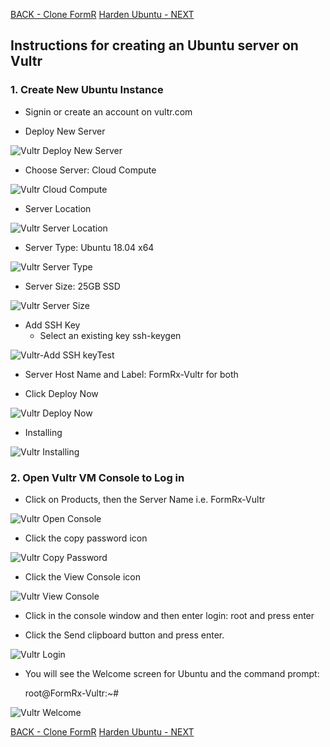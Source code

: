 <a class="page-back" href="Setup/fr0103_Clone-FormR.md">BACK - Clone FormR</a>
<a class="page-next" href="Setup/fr0302_Setup-Hardening-Ubuntu.md">Harden Ubuntu - NEXT</a>

## Instructions for creating an Ubuntu server on Vultr

### 1. Create New Ubuntu Instance
- Signin or create an account on vultr.com

- Deploy New Server 

![Vultr Deploy New Server](./images/fr0301-01_Vultr-Deploy-New-Server.png "Deploy New Server")

- Choose Server: Cloud Compute

![Vultr Cloud Compute](./images/fr0301-02_Vultr-Cloud-Compute.png "Cloud Compute")

- Server Location

![Vultr Server Location](./images/fr0301-03_Vultr-Server-Location.png "Server Location")

- Server Type: Ubuntu 18.04 x64

![Vultr Server Type](./images/fr0301-04_Vultr-Server-Type.png "Server Type")

- Server Size: 25GB SSD

![Vultr Server Size](./images/fr0301-05_Vultr-Server-Size.png "Server Size")

- Add SSH Key
    + Select an existing key ssh-keygen

![Vultr-Add SSH keyTest](./images/fr0301-06_Vultr-add-SSH-key-pasted.png "Pasted Key")

- Server Host Name and Label: FormRx-Vultr for both

- Click Deploy Now

![Vultr Deploy Now](./images/fr0301-07_Vultr-Deploy-Now.png "Deploy Now")

- Installing

![Vultr Installing](./images/fr0301-08_Vultr-Installing.png "Installing")

### 2. Open Vultr VM Console to Log in

- Click on Products, then the Server Name i.e. FormRx-Vultr

![Vultr Open Console](./images/fr0301-09_Vultr-Open-Console.png "Open Console")

- Click the copy password icon

![Vultr Copy Password](./images/fr0301-10_Vultr-Copy-Password.png "Copy Password")

- Click the View Console icon

![Vultr View Console](./images/fr0301-11_Vultr-View-Console.png "View Console")

- Click in the console window and then enter login: root and press enter

- Click the Send clipboard button and press enter.

![Vultr Login](./images/fr0301-12_Vultr-Login.png "Login")


- You will see the Welcome screen for Ubuntu and the command prompt:

    root@FormRx-Vultr:~#

![Vultr Welcome](./images/fr0301-13_Vultr-Welcome.png "Welcome")

<!--  
### [BACK - Clone FormR ](/Setup/fr0103_Clone-FormR.md)
### [NEXT - HardenUbuntu](/Setup/fr0302_Setup-Hardening-Ubuntu.md)
-->

<a class="page-back" href="Setup/fr0103_Clone-FormR.md">BACK - Clone FormR</a>
<a class="page-next" href="Setup/fr0302_Setup-Hardening-Ubuntu.md">Harden Ubuntu - NEXT</a>

<!--
<div class="page-back">### [BACK - Clone FormR ](/Setup/fr0103_Clone-FormR.md)</div>
<div class="page-next">### [NEXT - HardenUbuntu](/Setup/fr0302_Setup-Hardening-Ubuntu.md)</div>
-->